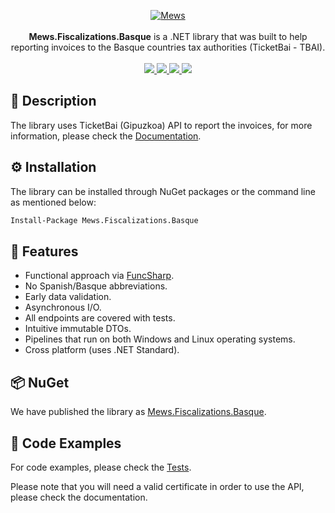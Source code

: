 <p align="center">
    <a href="https://mews.com">
        <img alt="Mews" src="https://user-images.githubusercontent.com/51375082/120493257-16938780-c3bb-11eb-8cb5-0b56fd08240d.png">
    </a>
    <br><br>
    <b>Mews.Fiscalizations.Basque</b> is a .NET library that was built to help reporting invoices to the Basque countries tax authorities (TicketBai - TBAI).
    <br><br>
    <a href="https://www.nuget.org/packages/Mews.Fiscalizations.Basque/">
        <img src="https://img.shields.io/nuget/v/Mews.Fiscalizations.Basque">
    </a>
    <a href="https://github.com/MewsSystems/fiscalizations/blob/master/LICENSE">
        <img src="https://img.shields.io/github/license/MewsSystems/fiscalizations">
    </a>
    <a href="https://github.com/MewsSystems/fiscalizations/actions/workflows/publish-basque.yml">
        <img src="https://img.shields.io/github/actions/workflow/status/MewsSystems/fiscalizations/publish-basque.yml?branch=master&label=publish">
    </a>
    <a href="https://www.gipuzkoa.eus/es/web/ogasuna/ticketbai">
        <img src="https://img.shields.io/badge/TicketBai-lightgrey">
    </a>
</p>


## 📃 Description

The library uses TicketBai (Gipuzkoa) API to report the invoices, for more information, please check the [Documentation](https://www.gipuzkoa.eus/es/web/ogasuna/ticketbai/documentacion-y-normativa).

## ⚙️ Installation

The library can be installed through NuGet packages or the command line as mentioned below:
```bash
Install-Package Mews.Fiscalizations.Basque
```

## 🎯 Features

-   Functional approach via [FuncSharp](https://github.com/siroky/FuncSharp).
-   No Spanish/Basque abbreviations.
-   Early data validation.
-   Asynchronous I/O.
-   All endpoints are covered with tests.
-   Intuitive immutable DTOs.
-   Pipelines that run on both Windows and Linux operating systems.
-   Cross platform (uses .NET Standard).

## 📦 NuGet

We have published the library as [Mews.Fiscalizations.Basque](https://www.nuget.org/packages/Mews.Fiscalizations.Basque/).

## 👀 Code Examples

For code examples, please check the [Tests](https://github.com/MewsSystems/fiscalizations/tree/master/src/Basque/Mews.Fiscalizations.Basque.Tests).

Please note that you will need a valid certificate in order to use the API, please check the documentation.
